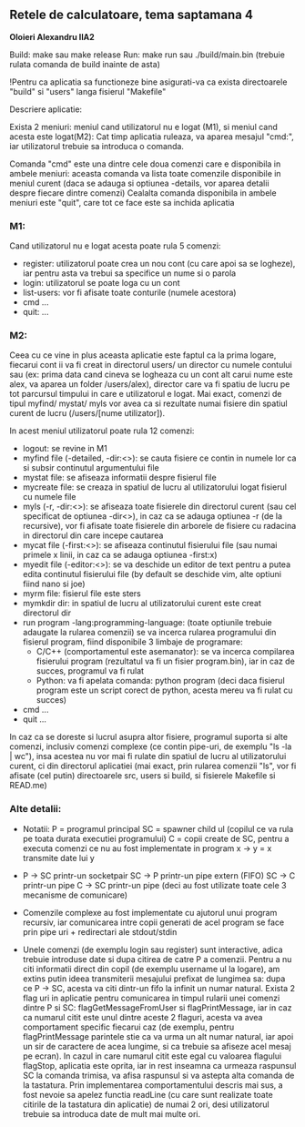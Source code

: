 
## Retele de calculatoare, tema saptamana 4
**Oloieri Alexandru IIA2**

Build: make sau make release
Run: make run sau ./build/main.bin (trebuie rulata comanda de build inainte de asta)

!Pentru ca aplicatia sa functioneze bine asigurati-va ca exista directoarele "build" si "users" langa fisierul "Makefile"

Descriere aplicatie:

Exista 2 meniuri: meniul cand utilizatorul nu e logat (M1), si meniul cand acesta este logat(M2):
Cat timp aplicatia ruleaza, va aparea mesajul "cmd:", iar utilizatorul trebuie sa introduca o comanda.

Comanda "cmd" este una dintre cele doua comenzi care e disponibila in ambele meniuri: aceasta comanda va lista toate comenzile disponibile in meniul curent (daca se adauga si optiunea -details, vor aparea detalii despre fiecare dintre comenzi)
Cealalta comanda disponibila in ambele meniuri este "quit", care tot ce face este sa inchida aplicatia

### M1:
Cand utilizatorul nu e logat acesta poate rula 5 comenzi:
- register: utilizatorul poate crea un nou cont (cu care apoi sa se logheze), iar pentru asta va trebui sa specifice un nume si o parola
- login: utilizatorul se poate loga cu un cont 
- list-users: vor fi afisate toate conturile (numele acestora)
- cmd ...
- quit: ...

### M2:
Ceea cu ce vine in plus aceasta aplicatie este faptul ca la prima logare, fiecarui cont ii va fi creat in directorul users/ un director cu numele contului sau (ex: prima data cand cineva se logheaza cu un cont alt carui nume este alex, va aparea un folder /users/alex), 
director care va fi spatiu de lucru pe tot parcursul timpului in care e utilizatorul e logat. Mai exact, comenzi de tipul myfind/ mystat/ myls vor avea ca si rezultate numai fisiere din spatiul curent de lucru (/users/[nume utilizator]).

In acest meniul utilizatorul poate rula 12 comenzi:
- logout: se revine in M1
- myfind file (-detailed, -dir:<>): se cauta fisiere ce contin in numele lor ca si subsir continutul argumentului file
- mystat file: se afiseaza informatii despre fisierul file
- mycreate file: se creaza in spatiul de lucru al utilizatorului logat fisierul cu numele file
- myls (-r, -dir:<>): se afiseaza toate fisierele din directorul curent (sau cel specificat de optiunea -dir<>), in caz ca se adauga optiunea -r (de la recursive), vor fi afisate toate fisierele din arborele de fisiere cu radacina in directorul din care incepe cautarea
- mycat file (-first:<>): se afiseaza continutul fisierului file (sau numai primele x linii, in caz ca se adauga optiunea -first:x)
- myedit file (-editor:<>): se va deschide un editor de text pentru a putea edita continutul fisierului file (by default se deschide vim, alte optiuni fiind nano si joe)
- myrm file: fisierul file este sters
- mymkdir dir: in spatiul de lucru al utilizatorului curent este creat directorul dir
- run program -lang:programming-language: (toate optiunile trebuie adaugate la rularea comenzii) se va incerca rularea programului din fisierul program, fiind disponibile 3 limbaje de programare:
	- C/C++ (comportamentul este asemanator): se va incerca compilarea fisierului program (rezultatul va fi un fisier program.bin), iar in caz de succes, programul va fi rulat
	- Python: va fi apelata comanda: python program (deci daca fisierul program este un script corect de python, acesta mereu va fi rulat cu succes)
- cmd ...
- quit ...

In caz ca se doreste si lucrul asupra altor fisiere, programul suporta si alte comenzi, inclusiv comenzi complexe (ce contin pipe-uri, de exemplu "ls -la | wc"), insa acestea nu vor mai fi rulate din spatiul de lucru al utilizatorului curent, ci din directorul aplicatiei 
(mai exact, prin rularea comenzii "ls", vor fi afisate (cel putin) directoarele src, users si build, si fisierele Makefile si READ.me)

### Alte detalii:

* Notatii:
  P = programul principal
  SC = spawner child ul (copilul ce va rula pe toata durata executiei programului)
  C = copii create de SC, pentru a executa comenzi ce nu au fost implementate in program
  x -> y = x transmite date lui y

* P -> SC printr-un socketpair
  SC -> P printr-un pipe extern (FIFO)
  SC -> C printr-un pipe
  C -> SC printr-un pipe
  (deci au fost utilizate toate cele 3 mecanisme de comunicare)

* Comenzile complexe au fost implementate cu ajutorul unui program recursiv, iar comunicarea intre copii generati de acel program se face prin pipe uri + redirectari ale stdout/stdin

* Unele comenzi (de exemplu login sau register) sunt interactive, adica trebuie introduse date si dupa citirea de catre P a comenzii. 
  Pentru a nu citi informatii direct din copil (de exemplu username ul la logare), am extins putin ideea transmiterii mesajului prefixat de lungimea sa: dupa ce P -> SC, acesta va citi dintr-un fifo la infinit un numar natural. 
  Exista 2 flag uri in aplicatie pentru comunicarea in timpul rularii unei comenzi dintre P si SC: flagGetMessageFromUser si flagPrintMessage, iar in caz ca numarul citit este unul dintre aceste 2 flaguri, acesta va avea comportament specific fiecarui caz 
  (de exemplu, pentru flagPrintMessage parintele stie ca va urma un alt numar natural, iar apoi un sir de caractere de acea lungime, si ca trebuie sa afiseze acel mesaj pe ecran). 
  In cazul in care numarul citit este egal cu valoarea flagului flagStop, aplicatia este oprita, iar in rest inseamna ca urmeaza raspunsul SC la comanda trimisa, va afisa raspunsul si va astepta alta comanda de la tastatura. 
  Prin implementarea comportamentului descris mai sus, a fost nevoie sa apelez functia readLine (cu care sunt realizate toate citirile de la tastatura din aplicatie) de numai 2 ori, desi utilizatorul trebuie sa introduca date de mult mai multe ori.
